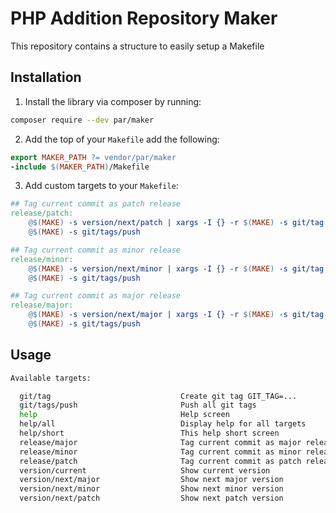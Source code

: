 PHP Addition Repository Maker
=============================

This repository contains a structure to easily setup a Makefile

Installation
------------

1. Install the library via composer by running:

```bash
composer require --dev par/maker
```

2. Add the top of your `Makefile` add the following: 
```makefile
export MAKER_PATH ?= vendor/par/maker
-include $(MAKER_PATH)/Makefile
```

3. Add custom targets to your `Makefile`:

```makefile
## Tag current commit as patch release
release/patch:
	@$(MAKE) -s version/next/patch | xargs -I {} -r $(MAKE) -s git/tag GIT_TAG={}
	@$(MAKE) -s git/tags/push

## Tag current commit as minor release
release/minor:
	@$(MAKE) -s version/next/minor | xargs -I {} -r $(MAKE) -s git/tag GIT_TAG={}
	@$(MAKE) -s git/tags/push

## Tag current commit as major release
release/major:
	@$(MAKE) -s version/next/major | xargs -I {} -r $(MAKE) -s git/tag GIT_TAG={}
	@$(MAKE) -s git/tags/push
```

Usage
-----

```bash
Available targets:

  git/tag                             Create git tag GIT_TAG=...
  git/tags/push                       Push all git tags
  help                                Help screen
  help/all                            Display help for all targets
  help/short                          This help short screen
  release/major                       Tag current commit as major release
  release/minor                       Tag current commit as minor release
  release/patch                       Tag current commit as patch release
  version/current                     Show current version
  version/next/major                  Show next major version
  version/next/minor                  Show next minor version
  version/next/patch                  Show next patch version
```
